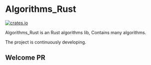 # Algorithms_Rust
[![crates.io](https://img.shields.io/crates/dr/algorithm_rust)](https://crates.io/crates/algorithm_rust)

Algorithms_Rust is an Rust algorithms lib, Contains many algorithms.

The project is continuously developing.


## Welcome PR

